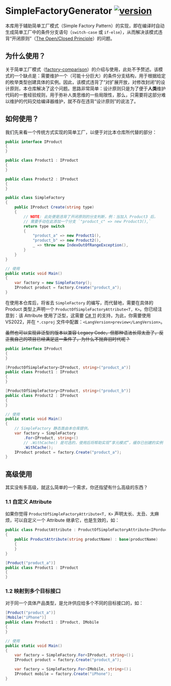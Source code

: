 ﻿# SimpleFactoryGenerator [![version](https://img.shields.io/badge/nuget-0.1.2-orange)](https://www.nuget.org/packages/SimpleFactoryGenerator)

本库用于辅助简单工厂模式（Simple Factory Pattern）的实现，即在编译时自动生成简单工厂中的条件分支语句（`switch-case` 或 `if-else`），从而解决该模式违背“开闭原则”（[The Open/Closed Principle](https://en.wikipedia.org/wiki/Open%E2%80%93closed_principle)）的问题。

## 为什么使用？

关于简单工厂模式（[factory-comparison](https://refactoringguru.cn/design-patterns/factory-comparison)）的介绍与使用，此处不予赘述。该模式的一个缺点是：需要维护一个（可能十分巨大）的条件分支结构，用于根据给定的枚举类型创建具体的实例。因此，该模式违背了“对扩展开放，对修改封闭”的设计原则，本仓库解决了这个问题。思路非常简单：设计原则只是为了便于**人类**维护代码的一套经验规则，用于弥补人类思维的一些局限性，那么，只需要将这部分难以维护的代码交给编译器维护，就不存在违背“设计原则”的说法了。

## 如何使用？

我们先来看一个传统方式实现的简单工厂，以便于对比本仓库所代替的部分：

```csharp
public interface IProduct
{
}

public class Product1 : IProduct
{
}

public class Product2 : IProduct
{
}

public class SimpleFactory
{
    public IProduct Create(string type)
    {
        // NOTE: 此处便是违背了开闭原则的分支判断，例：当加入 Product3 后，
        // 需要手动在此添加一个分支 `"product_c" => new Product3(),`
        return type switch
        {
            "product_a" => new Product1(),
            "product_b" => new Product2(),
            _ => throw new IndexOutOfRangeException(),
        }
    }
}

// 使用
public static void Main()
{
    var factory = new SimpleFactory();
    IProduct product = factory.Create("product_a");
}
```

在使用本仓库后，将省去 `SimpleFactory` 的编写，而代替地，需要在具体的 Product 类型上声明一个 `ProductOfSimpleFactoryAttribute<T, K>`。你已经注意到：该 Attribute 使用了泛型，这需要 [C# 11](https://docs.microsoft.com/en-us/dotnet/csharp/programming-guide/generics/generics-and-attributes) 的支持，为此，你需要使用 VS2022，并在 `*.csproj` 文件中配置：`<LangVersion>preview</LangVersion>`。

~~虽然也可以实现非泛型的版本以兼容 Legacy Code，但那种语法长得太丑了，反正我自己的项目已经满足这一条件了，为什么不抛弃旧时代呢？~~

```csharp
public interface IProduct
{
}

[ProductOfSimpleFactory<IProduct, string>("product_a")]
public class Product1 : IProduct
{
}

[ProductOfSimpleFactory<IProduct, string>("product_b")]
public class Product2 : IProduct
{
}

// 使用
public static void Main()
{
    // SimpleFactory 静态类由本仓库提供。
    var factory = SimpleFactory
        .For<IProduct, string>()
        // .WithCache() 是可选的，使用后将帮助实现“享元模式”，缓存已创建的实例（即多次创建 key 相同的实例，将返回同一个实例。）
        .WithCache();
    IProduct product = factory.Create("product_a");
}
```

## 高级使用

其实没有多高级，就这么简单的一个需求，你还指望有什么高级的东西？

### 1.1 自定义 Attribute

如果你觉得 `ProductOfSimpleFactoryAttribute<T, K>` 声明太长、太丑、太麻烦，可以自定义一个 Attribute 继承它，也是生效的，如：

```csharp
public class ProductAttribute : ProductOfSimpleFactoryAttribute<IPorduct, string>
{
    public ProductAttribute(string productName) : base(productName)
    {
    }
}

[Product("product_a")]
public class Product1 : IProduct
{
}
```

### 1.2 映射到多个目标接口

对于同一个具体产品类型，是允许供应给多个不同的目标接口的，如：

```csharp
[Product("product_a")]
[Mobile("iPhone")]
public class Product1 : IProduct, IMobile
{
}

// 使用
public static void Main()
{
    var factory = SimpleFactory.For<IProduct, string>()；
    IProduct product = factory.Create("product_a");

    var factory = SimpleFactory.For<IMobile, string>()；
    IProduct mobile = factory.Create("iPhone");
}
```

